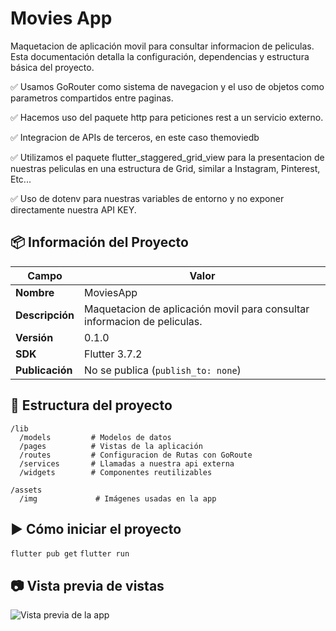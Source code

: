 # Movies App

Maquetacion de aplicación movil para consultar informacion de peliculas.
Esta documentación detalla la configuración, dependencias y estructura básica del proyecto.

✅ Usamos GoRouter como sistema de navegacion y el uso de objetos como parametros compartidos entre paginas.

✅ Hacemos uso del paquete http para peticiones rest a un servicio externo.

✅ Integracion de APIs de terceros, en este caso themoviedb

✅ Utilizamos el paquete flutter_staggered_grid_view para la presentacion de nuestras peliculas en una estructura de Grid, similar a Instagram, Pinterest, Etc...

✅ Uso de dotenv para nuestras variables de entorno y no exponer directamente nuestra API KEY.



## 📦 Información del Proyecto

| Campo         | Valor                  |
|---------------|------------------------|
| **Nombre**    | MoviesApp           |
| **Descripción** | Maquetacion de aplicación movil para consultar informacion de peliculas.|
| **Versión**   | 0.1.0                  |
| **SDK**       | Flutter 3.7.2          |
| **Publicación** | No se publica (`publish_to: none`) |


## 📁 Estructura del proyecto

```plaintext
/lib
  /models         # Modelos de datos 
  /pages          # Vistas de la aplicación
  /routes         # Configuracion de Rutas con GoRoute
  /services       # Llamadas a nuestra api externa
  /widgets        # Componentes reutilizables

/assets
  /img             # Imágenes usadas en la app
```

## ▶️ Cómo iniciar el proyecto 
```flutter pub get``` 
```flutter run ``` 


## 📷 Vista previa de vistas
![Vista previa de la app](assets/img/preview.png)